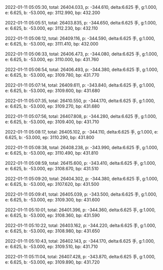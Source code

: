 2022-01-11 05:05:30, total: 26404.033, p: -344.610, delta:6.625 手, g:1.000, e: 6.625, b: -53.000, ep: 3112.990, bp: 432.200

2022-01-11 05:05:51, total: 26403.835, p: -344.650, delta:6.625 手, g:1.000, e: 6.625, b: -53.000, ep: 3112.230, bp: 432.110

2022-01-11 05:06:12, total: 26409.116, p: -344.590, delta:6.625 手, g:1.000, e: 6.625, b: -53.000, ep: 3111.410, bp: 432.000

2022-01-11 05:06:33, total: 26406.473, p: -344.080, delta:6.625 手, g:1.000, e: 6.625, b: -53.000, ep: 3110.000, bp: 431.760

2022-01-11 05:06:54, total: 26406.493, p: -344.380, delta:6.625 手, g:1.000, e: 6.625, b: -53.000, ep: 3109.780, bp: 431.770

2022-01-11 05:07:14, total: 26409.611, p: -343.840, delta:6.625 手, g:1.000, e: 6.625, b: -53.000, ep: 3109.600, bp: 431.680

2022-01-11 05:07:35, total: 26410.550, p: -344.170, delta:6.625 手, g:1.000, e: 6.625, b: -53.000, ep: 3109.270, bp: 431.680

2022-01-11 05:07:56, total: 26407.808, p: -344.280, delta:6.625 手, g:1.000, e: 6.625, b: -53.000, ep: 3109.400, bp: 431.710

2022-01-11 05:08:17, total: 26405.102, p: -344.110, delta:6.625 手, g:1.000, e: 6.625, b: -53.000, ep: 3110.290, bp: 431.800

2022-01-11 05:08:38, total: 26408.238, p: -343.990, delta:6.625 手, g:1.000, e: 6.625, b: -53.000, ep: 3110.490, bp: 431.810

2022-01-11 05:08:59, total: 26415.600, p: -343.410, delta:6.625 手, g:1.000, e: 6.625, b: -53.000, ep: 3108.670, bp: 431.510

2022-01-11 05:09:20, total: 26404.302, p: -344.380, delta:6.625 手, g:1.000, e: 6.625, b: -53.000, ep: 3107.620, bp: 431.500

2022-01-11 05:09:41, total: 26405.039, p: -343.500, delta:6.625 手, g:1.000, e: 6.625, b: -53.000, ep: 3109.300, bp: 431.600

2022-01-11 05:10:01, total: 26401.396, p: -344.360, delta:6.625 手, g:1.000, e: 6.625, b: -53.000, ep: 3108.360, bp: 431.590

2022-01-11 05:10:22, total: 26403.162, p: -344.220, delta:6.625 手, g:1.000, e: 6.625, b: -53.000, ep: 3108.980, bp: 431.650

2022-01-11 05:10:43, total: 26402.143, p: -344.170, delta:6.625 手, g:1.000, e: 6.625, b: -53.000, ep: 3109.510, bp: 431.710

2022-01-11 05:11:04, total: 26407.428, p: -343.870, delta:6.625 手, g:1.000, e: 6.625, b: -53.000, ep: 3109.890, bp: 431.720